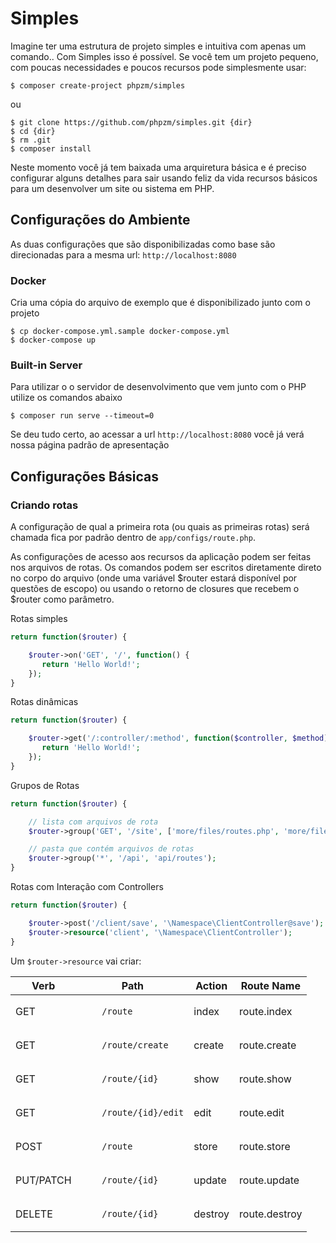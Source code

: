# Simples

Imagine ter uma estrutura de projeto simples e intuitiva com apenas um comando.. Com Simples isso é possível. Se você tem um projeto pequeno, com poucas necessidades e poucos recursos pode simplesmente usar:
```
$ composer create-project phpzm/simples
```
ou
```
$ git clone https://github.com/phpzm/simples.git {dir}
$ cd {dir}
$ rm .git
$ composer install
```

Neste momento você já tem baixada uma arquiretura básica e é preciso configurar alguns detalhes para sair usando feliz da vida recursos básicos para um desenvolver um site ou sistema em PHP.

## Configurações do Ambiente

As duas configurações que são disponibilizadas como base são direcionadas para a mesma url: `http://localhost:8080`

### Docker

Cria uma cópia do arquivo de exemplo que é disponibilizado junto com o projeto
```
$ cp docker-compose.yml.sample docker-compose.yml
$ docker-compose up
```

### Built-in Server

Para utilizar o o servidor de desenvolvimento que vem junto com o PHP utilize os comandos abaixo
```
$ composer run serve --timeout=0
```

Se deu tudo certo, ao acessar a url `http://localhost:8080` você já verá nossa página padrão de apresentação

## Configurações Básicas
### Criando rotas

A configuração de qual a primeira rota (ou quais as primeiras rotas) será chamada fica por padrão dentro de `app/configs/route.php`.

As configurações de acesso aos recursos da aplicação podem ser feitas nos arquivos de rotas. Os comandos podem ser escritos diretamente direto no corpo do arquivo (onde uma variável $router estará disponível por questões de escopo) ou usando o retorno de closures que recebem o $router como parâmetro.

Rotas simples
```php
return function($router) {

    $router->on('GET', '/', function() {
       return 'Hello World!';
    });
}
```

Rotas dinâmicas
```php
return function($router) {

    $router->get('/:controller/:method', function($controller, $method) {
       return 'Hello World!';
    });
}
```

Grupos de Rotas
```php
return function($router) {

    // lista com arquivos de rota
    $router->group('GET', '/site', ['more/files/routes.php', 'more/files/site.php']);

    // pasta que contém arquivos de rotas
    $router->group('*', '/api', 'api/routes');
}
```

Rotas com Interação com Controllers
```php
return function($router) {

    $router->post('/client/save', '\Namespace\ClientController@save');
    $router->resource('client', '\Namespace\ClientController');
}
```
Um `$router->resource` vai criar:<br>
<table>
<thead>
<tr>
  <th>Verb</th> <th>Path</th> <th>Action</th> <th>Route Name</th>
</tr>
</thead>

<tbody>
<tr>
<td>GET</td>
<td>
  <code class=" language-php">
    /route
  </code>
</td>
<td>index</td>
<td>route.index</td>
</tr>

<tr>
<td>GET</td>
<td>
  <code class=" language-php">
    /route/create
  </code>
</td>
<td>create</td>
<td>route.create</td>
</tr>

<tr>
<td>GET</td>
<td>
  <code class=" language-php">
    /route/{id}
  </code>
</td>
<td>show</td>
<td>route.show</td>
</tr>

<tr>
<td>GET</td>
<td>
  <code class=" language-php">
    /route/{id}/edit
  </code>
</td>
<td>edit</td>
<td>route.edit</td>
</tr>


<tr>
<td>POST</td>
<td>
  <code class=" language-php">
    /route
   </code>
</td>
<td>store</td>
<td>route.store</td>
</tr>

<tr>
<td>PUT/PATCH</td>
<td>
  <code class=" language-php">
    /route/{id}
  </code>
</td>
<td>update</td>
<td>route.update</td>
</tr>

<tr>
<td>DELETE</td>
<td>
  <code class=" language-php">
    /route/{id}
  </code>
</td>
<td>destroy</td>
<td>route.destroy</td>
</tr>
</tbody>
</table>
